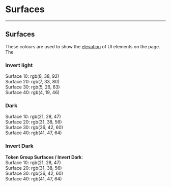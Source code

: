 
# Surfaces 

---

## Surfaces

These colours are used to show the [elevation]() of UI elements on the page. The

### Invert light 

  
Surface 10: rgb(8, 38, 92)  
Surface 20: rgb(7, 33, 80)  
Surface 30: rgb(5, 26, 63)  
Surface 40: rgb(4, 19, 46)  


### Dark

  
Surface 10: rgb(21, 28, 47)  
Surface 20: rgb(31, 38, 56)  
Surface 30: rgb(36, 42, 60)  
Surface 40: rgb(41, 47, 64)  


### Invert Dark

  
**Token Group Surfaces / Invert Dark**:    
Surface 10: rgb(21, 28, 47)  
Surface 20: rgb(31, 38, 56)  
Surface 30: rgb(36, 42, 60)  
Surface 40: rgb(41, 47, 64)  
